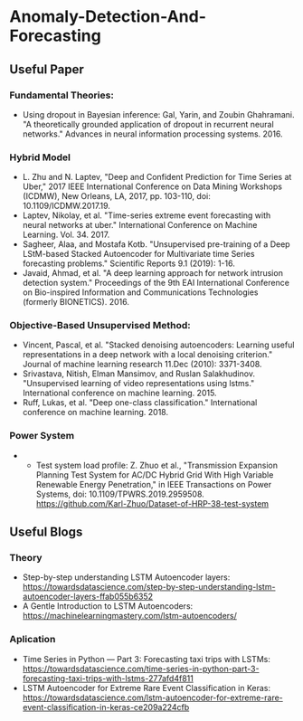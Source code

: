 # Anomaly-Detection-And-Forecasting
## Useful Paper

### Fundamental Theories:
* Using dropout in Bayesian inference: Gal, Yarin, and Zoubin Ghahramani. "A theoretically grounded application of dropout in recurrent neural networks." Advances in neural information processing systems. 2016.

### Hybrid Model
* L. Zhu and N. Laptev, "Deep and Confident Prediction for Time Series at Uber," 2017 IEEE International Conference on Data Mining Workshops (ICDMW), New Orleans, LA, 2017, pp. 103-110, doi: 10.1109/ICDMW.2017.19.
* Laptev, Nikolay, et al. "Time-series extreme event forecasting with neural networks at uber." International Conference on Machine Learning. Vol. 34. 2017.
* Sagheer, Alaa, and Mostafa Kotb. "Unsupervised pre-training of a Deep LStM-based Stacked Autoencoder for Multivariate time Series forecasting problems." Scientific Reports 9.1 (2019): 1-16.
* Javaid, Ahmad, et al. "A deep learning approach for network intrusion detection system." Proceedings of the 9th EAI International Conference on Bio-inspired Information and Communications Technologies (formerly BIONETICS). 2016.
### Objective-Based Unsupervised Method:
* Vincent, Pascal, et al. "Stacked denoising autoencoders: Learning useful representations in a deep network with a local denoising criterion." Journal of machine learning research 11.Dec (2010): 3371-3408.
* Srivastava, Nitish, Elman Mansimov, and Ruslan Salakhudinov. "Unsupervised learning of video representations using lstms." International conference on machine learning. 2015.
* Ruff, Lukas, et al. "Deep one-class classification." International conference on machine learning. 2018.
### Power System
* * Test system load profile: Z. Zhuo et al., "Transmission Expansion Planning Test System for AC/DC Hybrid Grid With High Variable Renewable Energy Penetration," in IEEE Transactions on Power Systems, doi: 10.1109/TPWRS.2019.2959508. https://github.com/Karl-Zhuo/Dataset-of-HRP-38-test-system
## Useful Blogs
### Theory
* Step-by-step understanding LSTM Autoencoder layers: https://towardsdatascience.com/step-by-step-understanding-lstm-autoencoder-layers-ffab055b6352
* A Gentle Introduction to LSTM Autoencoders: https://machinelearningmastery.com/lstm-autoencoders/
### Aplication
* Time Series in Python — Part 3: Forecasting taxi trips with LSTMs: https://towardsdatascience.com/time-series-in-python-part-3-forecasting-taxi-trips-with-lstms-277afd4f811
* LSTM Autoencoder for Extreme Rare Event Classification in Keras: https://towardsdatascience.com/lstm-autoencoder-for-extreme-rare-event-classification-in-keras-ce209a224cfb


